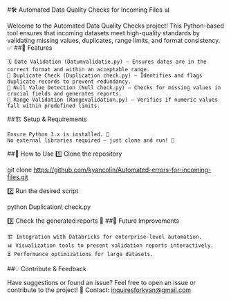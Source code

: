 #🛠️ Automated Data Quality Checks for Incoming Files 📊

Welcome to the Automated Data Quality Checks project! This Python-based tool ensures that incoming datasets meet high-quality standards by validating missing values, duplicates, range limits, and format consistency. ✅
##📌 Features

    🗓️ Date Validation (Datumvalidatie.py) – Ensures dates are in the correct format and within an acceptable range.
    🔄 Duplicate Check (Duplication check.py) – Identifies and flags duplicate records to prevent redundancy.
    🚫 Null Value Detection (Null check.py) – Checks for missing values in crucial fields and generates reports.
    📏 Range Validation (Rangevalidation.py) – Verifies if numeric values fall within predefined limits.

##🏗️ Setup & Requirements

    Ensure Python 3.x is installed. 🐍
    No external libraries required – just clone and run! 🚀

##🚀 How to Use
1️⃣ Clone the repository

git clone https://github.com/kyancolin/Automated-errors-for-incoming-files.git

2️⃣ Run the desired script

python Duplication\ check.py

3️⃣ Check the generated reports 📄
##🔮 Future Improvements

    🏗️ Integration with Databricks for enterprise-level automation.
    📊 Visualization tools to present validation reports interactively.
    ⏳ Performance optimizations for large datasets.

##💡 Contribute & Feedback

Have suggestions or found an issue? Feel free to open an issue or contribute to the project!
📧 Contact: inquiresforkyan@gmail.com
